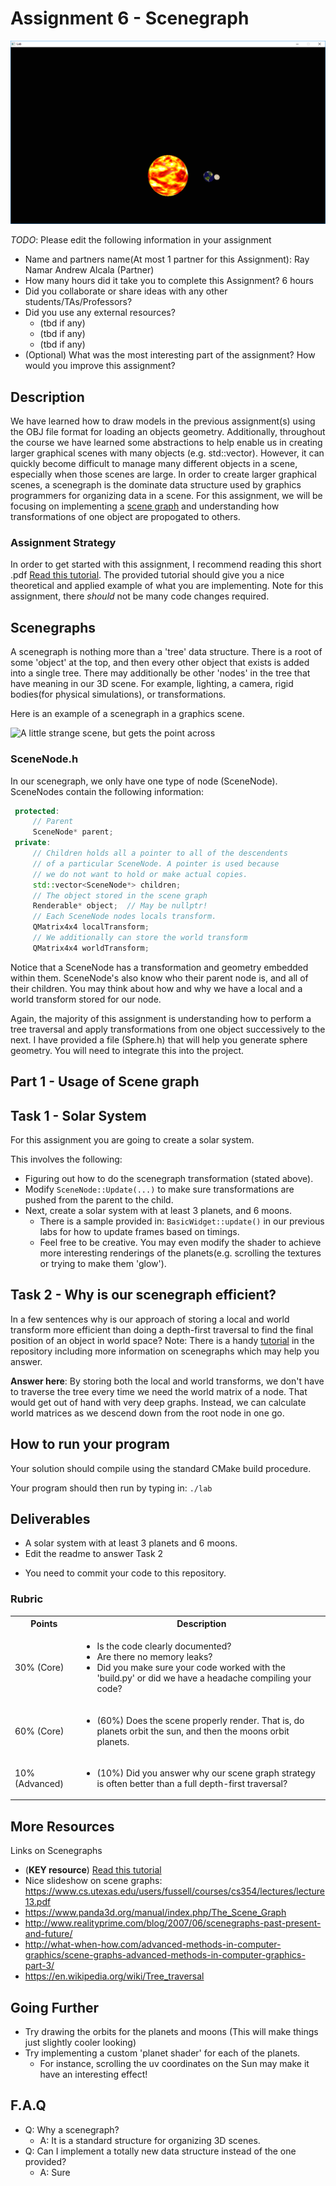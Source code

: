 # Assignment 6 - Scenegraph

![Alt text](./media/working.png "Working Solar System")

*TODO*: Please edit the following information in your assignment

* Name and partners name(At most 1 partner for this Assignment):
Ray Namar
Andrew Alcala (Partner)
* How many hours did it take you to complete this Assignment? 
6 hours
* Did you collaborate or share ideas with any other students/TAs/Professors? 
* Did you use any external resources? 
  * (tbd if any)
  * (tbd if any)
  * (tbd if any)
* (Optional) What was the most interesting part of the assignment? How would you improve this assignment?
  
## Description

We have learned how to draw models in the previous assignment(s) using
the OBJ file format for loading an objects geometry. Additionally,
throughout the course we have learned some abstractions to help enable
us in creating larger graphical scenes with many objects
(e.g. std::vector). However, it can quickly become difficult to manage
many different objects in a scene, especially when those scenes are
large. In order to create larger graphical scenes, a scenegraph is the
dominate data structure used by graphics programmers for organizing
data in a scene. For this assignment, we will be focusing on
implementing a [scene
graph](https://en.wikipedia.org/wiki/Scene_graph) and understanding
how transformations of one object are propogated to others.
  
### Assignment Strategy

In order to get started with this assignment, I recommend reading this
short .pdf [Read this tutorial](./media/SceneGraphs.pdf). The provided
tutorial should give you a nice theoretical and applied example of
what you are implementing. Note for this assignment, there *should*
not be many code changes required.
  
## Scenegraphs

A scenegraph is nothing more than a 'tree' data structure. There is a
root of some 'object' at the top, and then every other object that
exists is added into a single tree. There may additionally be other
'nodes' in the tree that have meaning in our 3D scene. For example,
lighting, a camera, rigid bodies(for physical simulations), or
transformations.

Here is an example of a scenegraph in a graphics scene.

<img src="./media/scenegraph.gif" width="400px" alt="A little strange scene, but gets the point across">

 ### SceneNode.h

In our scenegraph, we only have one type of node (SceneNode). SceneNodes contain the following information:

```cpp
 protected:
     // Parent
     SceneNode* parent;
 private:
     // Children holds all a pointer to all of the descendents
     // of a particular SceneNode. A pointer is used because
     // we do not want to hold or make actual copies.
     std::vector<SceneNode*> children;
     // The object stored in the scene graph
     Renderable* object;  // May be nullptr!
     // Each SceneNode nodes locals transform.
     QMatrix4x4 localTransform;
     // We additionally can store the world transform
     QMatrix4x4 worldTransform;
```

Notice that a SceneNode has a transformation and geometry embedded
within them. SceneNode's also know who their parent node is, and all
of their children. You may think about how and why we have a local and
a world transform stored for our node.
  
Again, the majority of this assignment is understanding how to perform
a tree traversal and apply transformations from one object
successively to the next.  I have provided a file (Sphere.h) that will
help you generate sphere geometry.  You will need to integrate this
into the project.

## Part 1 - Usage of Scene graph

## Task 1 - Solar System

For this assignment you are going to create a solar system.

This involves the following:
- Figuring out how to do the scenegraph transformation (stated above).
- Modify `SceneNode::Update(...)` to make sure transformations are pushed from the parent to the child.
- Next, create a solar system with at least 3 planets, and 6 moons.
	- There is a sample provided in: `BasicWidget::update()` in our previous labs for how to update frames based on timings.
	- Feel free to be creative. You may even modify the shader to achieve more interesting renderings of the planets(e.g. scrolling the textures or trying to make them 'glow').

## Task 2 - Why is our scenegraph efficient?

In a few sentences why is our approach of storing a local and world
transform more efficient than doing a depth-first traversal to find
the final position of an object in world space? Note: There is a handy
[tutorial](./media/SceneGraphs.pdf) in the repository including more
information on scenegraphs which may help you answer.
  
**Answer here**: By storing both the local and world transforms, we don't have to traverse the tree every time we need the world matrix of a node. That would get out of hand with very deep graphs. Instead, we can calculate world matrices as we descend down from the root node in one go.
  
## How to run your program

Your solution should compile using the standard CMake build procedure. 

Your program should then run by typing in: `./lab`  


## Deliverables

- A solar system with at least 3 planets and 6 moons.
- Edit the readme to answer Task 2

* You need to commit your code to this repository.

### Rubric

<table>
  <tbody>
    <tr>
      <th>Points</th>
      <th align="center">Description</th>
    </tr>
    <tr>
      <td>30% (Core)</td>
	    <td align="left"> <ul><li>Is the code clearly documented?</li> <li>Are there no memory leaks?</li> <li>Did you make sure your code worked with the 'build.py' or did we have a headache compiling your code?</li></ul></td>
    </tr>   
    <tr>
      <td>60% (Core)</td>
	    <td align="left"><ul><li>(60%) Does the scene properly render. That is, do planets orbit the sun, and then the moons orbit planets.</li></ul></td>
	</tr>
    <tr>
      <td>10% (Advanced)</td>
      <td align="left"><ul><li>(10%) Did you answer why our scene graph strategy is often better than a full depth-first traversal?</li></ul></td>
	</tr>	
  </tbody>
</table>


## More Resources

Links on Scenegraphs
* (**KEY resource**) [Read this tutorial](./media/SceneGraphs.pdf)
* Nice slideshow on scene graphs: https://www.cs.utexas.edu/users/fussell/courses/cs354/lectures/lecture13.pdf
* https://www.panda3d.org/manual/index.php/The_Scene_Graph
* http://www.realityprime.com/blog/2007/06/scenegraphs-past-present-and-future/
* http://what-when-how.com/advanced-methods-in-computer-graphics/scene-graphs-advanced-methods-in-computer-graphics-part-3/
* https://en.wikipedia.org/wiki/Tree_traversal

## Going Further

* Try drawing the orbits for the planets and moons (This will make things just slightly cooler looking)
* Try implementing a custom 'planet shader' for each of the planets.
	* For instance, scrolling the uv coordinates on the Sun may make it have an interesting effect!

## F.A.Q

* Q: Why a scenegraph?
	* A: It is a standard structure for organizing 3D scenes.
* Q: Can I implement a totally new data structure instead of the one provided?
	* A: Sure
